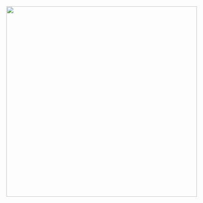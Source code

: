 <img src="https://res.cloudinary.com/djnhw4aey/image/upload/v1649005711/mongo_node_osilwz.png" width=500>
